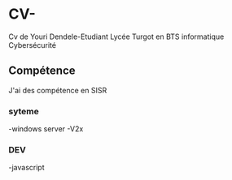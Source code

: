 # CV-
Cv de Youri Dendele-Etudiant Lycée Turgot en BTS informatique Cybersécurité
## Compétence
J'ai des compétence en SISR 
### syteme
-windows server
-V2x
### DEV
-javascript
